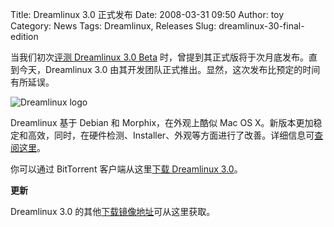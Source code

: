 Title: Dreamlinux 3.0 正式发布
Date: 2008-03-31 09:50
Author: toy
Category: News
Tags: Dreamlinux, Releases
Slug: dreamlinux-30-final-edition

当我们初次[评测 Dreamlinux 3.0
Beta](http://linuxtoy.org/archives/dreamlinux-30-beta-review.html)
时，曾提到其正式版将于次月底发布。直到今天，Dreamlinux 3.0
由其开发团队正式推出。显然，这次发布比预定的时间有所延误。

![Dreamlinux
logo](http://i.linuxtoy.org/i/dreamlinux/dreamlinux-logo.png)

Dreamlinux 基于 Debian 和 Morphix，在外观上酷似 Mac OS
X。新版本更加稳定和高效，同时，在硬件检测、Installer、外观等方面进行了改善。详细信息可[查阅这里](http://dreamlinuxforums.org/index.php/topic,1142.0.html)。

你可以通过 BitTorrent 客户端从这里[下载 Dreamlinux
3.0](http://www.mininova.org/tor/1282584)。

**更新**

Dreamlinux 3.0
的其他[下载镜像地址](http://www.dreamlinux.com.br/download.html)可从这里获取。
